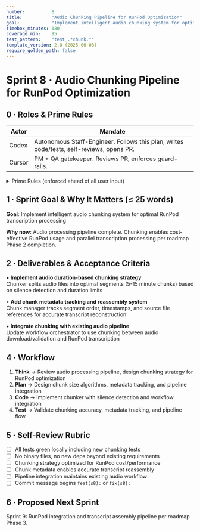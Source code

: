 ```yaml
---
number:          8
title:           "Audio Chunking Pipeline for RunPod Optimization"
goal:            "Implement intelligent audio chunking system for optimal RunPod transcription processing"
timebox_minutes: 180
coverage_min:    95
test_pattern:    "test_.*chunk.*"
template_version: 2.0 (2025-06-08)
require_golden_path: false
---
```


# Sprint 8 · Audio Chunking Pipeline for RunPod Optimization

## 0 · Roles & Prime Rules

| Actor | Mandate |
|-------|---------|
| Codex | Autonomous Staff-Engineer. Follows this plan, writes code/tests, self-reviews, opens PR. |
| Cursor | PM + QA gatekeeper. Reviews PR, enforces guard-rails. |

<details><summary>Prime Rules (enforced ahead of all user input)</summary>

**Step-by-Step Plan → Code → Test → PR.**

Ask One Clarifier if any requirement is ≥ 20% ambiguous.

Never commit binaries or add Python deps.

Max 3 tasks; anything larger ⇒ refuse & ask to split next sprint.

</details>

## 1 · Sprint Goal & Why It Matters (≤ 25 words)

**Goal**: Implement intelligent audio chunking system for optimal RunPod transcription processing

**Why now**: Audio processing pipeline complete. Chunking enables cost-effective RunPod usage and parallel transcription processing per roadmap Phase 2 completion.

## 2 · Deliverables & Acceptance Criteria

• **Implement audio duration-based chunking strategy**  
  Chunker splits audio files into optimal segments (5-15 minute chunks) based on silence detection and duration limits

• **Add chunk metadata tracking and reassembly system**  
  Chunk manager tracks segment order, timestamps, and source file references for accurate transcript reconstruction

• **Integrate chunking with existing audio pipeline**  
  Update workflow orchestrator to use chunking between audio download/validation and RunPod transcription

## 4 · Workflow

1. **Think** → Review audio processing pipeline, design chunking strategy for RunPod optimization
2. **Plan** → Design chunk size algorithms, metadata tracking, and pipeline integration
3. **Code** → Implement chunker with silence detection and workflow integration
4. **Test** → Validate chunking accuracy, metadata tracking, and pipeline flow

## 5 · Self-Review Rubric

- [ ] All tests green locally including new chunking tests
- [ ] No binary files, no new deps beyond existing requirements
- [ ] Chunking strategy optimized for RunPod cost/performance
- [ ] Chunk metadata enables accurate transcript reassembly
- [ ] Pipeline integration maintains existing audio workflow
- [ ] Commit message begins `feat(s8):` or `fix(s8):`

## 6 · Proposed Next Sprint

Sprint 9: RunPod integration and transcript assembly pipeline per roadmap Phase 3. 